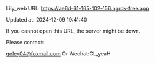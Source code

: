 Lily_web URL: https://ae6d-61-165-102-156.ngrok-free.app

Updated at: 2024-12-09 19:41:40

If you cannot open this URL, the server might be down.

Please contact: 

goley04@foxmail.com Or Wechat:GL_yeaH